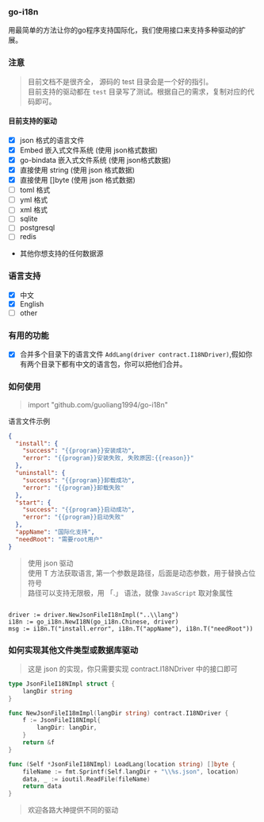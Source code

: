 ### go-i18n
用最简单的方法让你的go程序支持国际化，我们使用接口来支持多种驱动的扩展。
### 注意
> 目前文档不是很齐全， 源码的 test 目录会是一个好的指引。  
> 目前支持的驱动都在 `test` 目录写了测试。根据自己的需求，复制对应的代码即可。

#### 目前支持的驱动
+ [x]  json 格式的语言文件
+ [x]  Embed 嵌入式文件系统 (使用 json格式数据)
+ [x]  go-bindata 嵌入式文件系统 (使用 json格式数据)
+ [x]  直接使用 string (使用 json 格式数据)
+ [x]  直接使用 []byte (使用 json 格式数据)
+ [ ] toml 格式
+ [ ] yml 格式
+ [ ] xml 格式
+ [ ] sqlite
+ [ ] postgresql
+ [ ] redis
+ 其他你想支持的任何数据源

### 语言支持
+ [x] 中文
+ [x] English
+ [ ] other

### 有用的功能
+ [x] 合并多个目录下的语言文件 `AddLang(driver contract.I18NDriver)`,假如你有两个目录下都有中文的语言包，你可以把他们合并。

### 如何使用
> import "github.com/guoliang1994/go-i18n"

语言文件示例
```json
{
  "install": {
    "success": "{{program}}安装成功",
    "error": "{{program}}安装失败, 失败原因:{{reason}}"
  },
  "uninstall": {
    "success": "{{program}}卸载成功",
    "error": "{{program}}卸载失败"
  },
  "start": {
    "success": "{{program}}启动成功",
    "error": "{{program}}启动失败"
  },
  "appName": "国际化支持",
  "needRoot": "需要root用户"
}
```

> 使用 json 驱动  
> 使用 T 方法获取语言, 第一个参数是路径，后面是动态参数，用于替换占位符号  
> 路径可以支持无限极，用 「.」 语法，就像 `JavaScript` 取对象属性
```golang

driver := driver.NewJsonFileI18nImpl("..\\lang")
i18n := go_i18n.NewI18N(go_i18n.Chinese, driver)
msg := i18n.T("install.error", i18n.T("appName"), i18n.T("needRoot"))

```

### 如何实现其他文件类型或数据库驱动
> 这是 json 的实现，你只需要实现 contract.I18NDriver 中的接口即可
```go
type JsonFileI18NImpl struct {
	langDir string
}

func NewJsonFileI18mImpl(langDir string) contract.I18NDriver {
	f := JsonFileI18NImpl{
		langDir: langDir,
	}
	return &f
}

func (Self *JsonFileI18NImpl) LoadLang(location string) []byte {
	fileName := fmt.Sprintf(Self.langDir + "\\%s.json", location)
	data, _ := ioutil.ReadFile(fileName)
	return data
}

```
> 欢迎各路大神提供不同的驱动